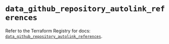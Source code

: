 # `data_github_repository_autolink_references`

Refer to the Terraform Registry for docs: [`data_github_repository_autolink_references`](https://registry.terraform.io/providers/integrations/github/6.5.0/docs/data-sources/repository_autolink_references).
